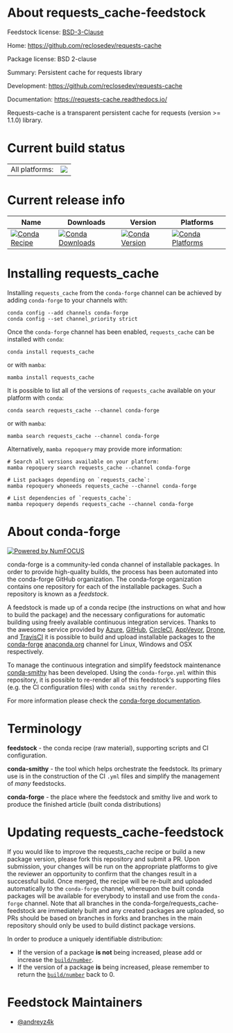 About requests_cache-feedstock
==============================

Feedstock license: [BSD-3-Clause](https://github.com/conda-forge/requests_cache-feedstock/blob/main/LICENSE.txt)

Home: https://github.com/reclosedev/requests-cache

Package license: BSD 2-clause

Summary: Persistent cache for requests library

Development: https://github.com/reclosedev/requests-cache

Documentation: https://requests-cache.readthedocs.io/

Requests-cache is a transparent persistent cache for requests (version >= 1.1.0) library.


Current build status
====================


<table><tr><td>All platforms:</td>
    <td>
      <a href="https://dev.azure.com/conda-forge/feedstock-builds/_build/latest?definitionId=6222&branchName=main">
        <img src="https://dev.azure.com/conda-forge/feedstock-builds/_apis/build/status/requests_cache-feedstock?branchName=main">
      </a>
    </td>
  </tr>
</table>

Current release info
====================

| Name | Downloads | Version | Platforms |
| --- | --- | --- | --- |
| [![Conda Recipe](https://img.shields.io/badge/recipe-requests_cache-green.svg)](https://anaconda.org/conda-forge/requests_cache) | [![Conda Downloads](https://img.shields.io/conda/dn/conda-forge/requests_cache.svg)](https://anaconda.org/conda-forge/requests_cache) | [![Conda Version](https://img.shields.io/conda/vn/conda-forge/requests_cache.svg)](https://anaconda.org/conda-forge/requests_cache) | [![Conda Platforms](https://img.shields.io/conda/pn/conda-forge/requests_cache.svg)](https://anaconda.org/conda-forge/requests_cache) |

Installing requests_cache
=========================

Installing `requests_cache` from the `conda-forge` channel can be achieved by adding `conda-forge` to your channels with:

```
conda config --add channels conda-forge
conda config --set channel_priority strict
```

Once the `conda-forge` channel has been enabled, `requests_cache` can be installed with `conda`:

```
conda install requests_cache
```

or with `mamba`:

```
mamba install requests_cache
```

It is possible to list all of the versions of `requests_cache` available on your platform with `conda`:

```
conda search requests_cache --channel conda-forge
```

or with `mamba`:

```
mamba search requests_cache --channel conda-forge
```

Alternatively, `mamba repoquery` may provide more information:

```
# Search all versions available on your platform:
mamba repoquery search requests_cache --channel conda-forge

# List packages depending on `requests_cache`:
mamba repoquery whoneeds requests_cache --channel conda-forge

# List dependencies of `requests_cache`:
mamba repoquery depends requests_cache --channel conda-forge
```


About conda-forge
=================

[![Powered by
NumFOCUS](https://img.shields.io/badge/powered%20by-NumFOCUS-orange.svg?style=flat&colorA=E1523D&colorB=007D8A)](https://numfocus.org)

conda-forge is a community-led conda channel of installable packages.
In order to provide high-quality builds, the process has been automated into the
conda-forge GitHub organization. The conda-forge organization contains one repository
for each of the installable packages. Such a repository is known as a *feedstock*.

A feedstock is made up of a conda recipe (the instructions on what and how to build
the package) and the necessary configurations for automatic building using freely
available continuous integration services. Thanks to the awesome service provided by
[Azure](https://azure.microsoft.com/en-us/services/devops/), [GitHub](https://github.com/),
[CircleCI](https://circleci.com/), [AppVeyor](https://www.appveyor.com/),
[Drone](https://cloud.drone.io/welcome), and [TravisCI](https://travis-ci.com/)
it is possible to build and upload installable packages to the
[conda-forge](https://anaconda.org/conda-forge) [anaconda.org](https://anaconda.org/)
channel for Linux, Windows and OSX respectively.

To manage the continuous integration and simplify feedstock maintenance
[conda-smithy](https://github.com/conda-forge/conda-smithy) has been developed.
Using the ``conda-forge.yml`` within this repository, it is possible to re-render all of
this feedstock's supporting files (e.g. the CI configuration files) with ``conda smithy rerender``.

For more information please check the [conda-forge documentation](https://conda-forge.org/docs/).

Terminology
===========

**feedstock** - the conda recipe (raw material), supporting scripts and CI configuration.

**conda-smithy** - the tool which helps orchestrate the feedstock.
                   Its primary use is in the construction of the CI ``.yml`` files
                   and simplify the management of *many* feedstocks.

**conda-forge** - the place where the feedstock and smithy live and work to
                  produce the finished article (built conda distributions)


Updating requests_cache-feedstock
=================================

If you would like to improve the requests_cache recipe or build a new
package version, please fork this repository and submit a PR. Upon submission,
your changes will be run on the appropriate platforms to give the reviewer an
opportunity to confirm that the changes result in a successful build. Once
merged, the recipe will be re-built and uploaded automatically to the
`conda-forge` channel, whereupon the built conda packages will be available for
everybody to install and use from the `conda-forge` channel.
Note that all branches in the conda-forge/requests_cache-feedstock are
immediately built and any created packages are uploaded, so PRs should be based
on branches in forks and branches in the main repository should only be used to
build distinct package versions.

In order to produce a uniquely identifiable distribution:
 * If the version of a package **is not** being increased, please add or increase
   the [``build/number``](https://docs.conda.io/projects/conda-build/en/latest/resources/define-metadata.html#build-number-and-string).
 * If the version of a package **is** being increased, please remember to return
   the [``build/number``](https://docs.conda.io/projects/conda-build/en/latest/resources/define-metadata.html#build-number-and-string)
   back to 0.

Feedstock Maintainers
=====================

* [@andreyz4k](https://github.com/andreyz4k/)

